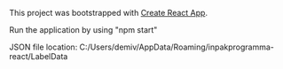 This project was bootstrapped with [Create React App](https://github.com/facebook/create-react-app).

Run the application by using "npm start"

JSON file location:
C:/Users/demiv/AppData/Roaming/inpakprogramma-react/LabelData